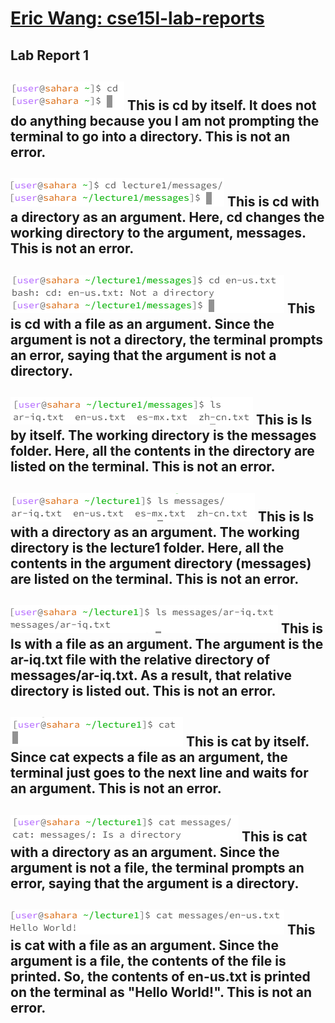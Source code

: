 # **[Eric Wang: cse15l-lab-reports](https://github.com/erw004/cse15l-lab-reports)**
## **Lab Report 1**

![Image](Capture.PNG)
This is cd by itself. It does not do anything because you I am not prompting the terminal to go into a directory. This is not an error.
---

![Image](Capture1.PNG)
This is cd with a directory as an argument. Here, cd changes the working directory to the argument, messages. This is not an error.
---

![Image](Capture2.PNG)
This is cd with a file as an argument. Since the argument is not a directory, the terminal prompts an error, saying that the argument is not a directory.
---

![Image](Capture3.PNG)
This is ls by itself. The working directory is the messages folder. Here, all the contents in the directory are listed on the terminal. This is not an error.
---

![Image](Capture4.PNG)
This is ls with a directory as an argument. The working directory is the lecture1 folder. Here, all the contents in the argument directory (messages) are listed on the terminal. This is not an error.
---

![Image](Capture5.PNG)
This is ls with a file as an argument. The argument is the ar-iq.txt file with the relative directory of messages/ar-iq.txt. As a result, that relative directory is listed out. This is not an error.
---

![Image](Capture6.PNG)
This is cat by itself. Since cat expects a file as an argument, the terminal just goes to the next line and waits for an argument. This is not an error.
---

![Image](Capture7.PNG)
This is cat with a directory as an argument. Since the argument is not a file, the terminal prompts an error, saying that the argument is a directory.
---

![Image](Capture8.PNG)
This is cat with a file as an argument. Since the argument is a file, the contents of the file is printed. So, the contents of en-us.txt is printed on the terminal as "Hello World!". This is not an error.
---


